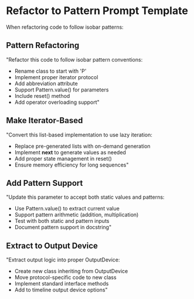 # Refactor to Pattern Prompt Template

When refactoring code to follow isobar patterns:

## Pattern Refactoring
"Refactor this code to follow isobar pattern conventions:
- Rename class to start with 'P'
- Implement proper iterator protocol
- Add abbreviation attribute
- Support Pattern.value() for parameters
- Include reset() method
- Add operator overloading support"

## Make Iterator-Based
"Convert this list-based implementation to use lazy iteration:
- Replace pre-generated lists with on-demand generation
- Implement __next__ to generate values as needed
- Add proper state management in reset()
- Ensure memory efficiency for long sequences"

## Add Pattern Support
"Update this parameter to accept both static values and patterns:
- Use Pattern.value() to extract current value
- Support pattern arithmetic (addition, multiplication)
- Test with both static and pattern inputs
- Document pattern support in docstring"

## Extract to Output Device
"Extract output logic into proper OutputDevice:
- Create new class inheriting from OutputDevice
- Move protocol-specific code to new class
- Implement standard interface methods
- Add to timeline output device options"